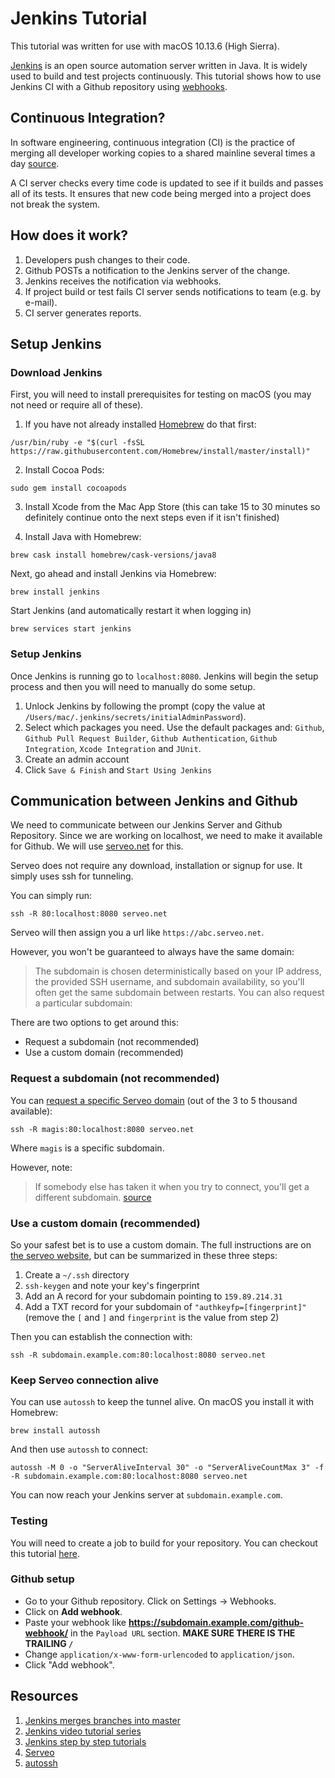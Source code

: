 # Jenkins Tutorial

This tutorial was written for use with macOS 10.13.6 (High Sierra).

[Jenkins](https://en.wikipedia.org/wiki/Jenkins_(software)) is an open source automation server written in Java. It is widely used to build and test projects continuously. This tutorial shows how to use Jenkins CI with a Github repository using [webhooks](https://en.wikipedia.org/wiki/Webhook).


## Continuous Integration?

In software engineering, continuous integration (CI) is the practice of merging all developer working copies to a shared mainline several times a day [source](https://en.wikipedia.org/wiki/Continuous_integration).

A CI server checks every time code is updated to see if it builds and passes all of its tests. It ensures that new code being merged into a project does not break the system.


## How does it work?

1. Developers push changes to their code.
2. Github POSTs a notification to the Jenkins server of the change.
3. Jenkins receives the notification via webhooks.  
4. If project build or test fails CI server sends notifications to team (e.g. by e-mail).
5. CI server generates reports.


## Setup Jenkins

### Download Jenkins

First, you will need to install prerequisites for testing on macOS (you may not need or require all of these).

1) If you have not already installed [Homebrew](https://brew.sh) do that first:

```
/usr/bin/ruby -e "$(curl -fsSL https://raw.githubusercontent.com/Homebrew/install/master/install)"
```
2) Install Cocoa Pods:

```
sudo gem install cocoapods
```

3) Install Xcode from the Mac App Store (this can take 15 to 30 minutes so definitely continue onto the next steps even if it isn't finished)

4) Install Java with Homebrew:

```
brew cask install homebrew/cask-versions/java8
```

Next, go ahead and install Jenkins via Homebrew:

```
brew install jenkins
```

Start Jenkins (and automatically restart it when logging in)

```
brew services start jenkins
```

### Setup Jenkins

Once Jenkins is running go to ```localhost:8080```. Jenkins will begin the setup process and then you will need to manually do some setup.

1) Unlock Jenkins by following the prompt (copy the value at `/Users/mac/.jenkins/secrets/initialAdminPassword`).
2) Select which packages you need. Use the default packages and: `Github`, `Github Pull Request Builder`, `Github Authentication`, `Github Integration`, `Xcode Integration` and `JUnit`.
3) Create an admin account
4) Click `Save & Finish` and `Start Using Jenkins`


## Communication between Jenkins and Github

We need to communicate between our Jenkins Server and Github Repository. Since we are working on localhost, we need to make it available for Github. We will use [serveo.net](serveo.net) for this.

Serveo does not require any download, installation or signup for use. It simply uses ssh for tunneling.

You can simply run:
```
ssh -R 80:localhost:8080 serveo.net
```

Serveo will then assign you a url like `https://abc.serveo.net`.

However, you won't be guaranteed to always have the same domain:

> The subdomain is chosen deterministically based on your IP address, the provided SSH username, and subdomain availability, so you'll often get the same subdomain between restarts. You can also request a particular subdomain:

There are two options to get around this:
- Request a subdomain (not recommended)
- Use a custom domain (recommended)

### Request a subdomain (not recommended)

You can [request a specific Serveo domain](https://security.stackexchange.com/a/184951) (out of the 3 to 5 thousand available):

```
ssh -R magis:80:localhost:8080 serveo.net
```

Where `magis` is a specific subdomain.

However, note:

> If somebody else has taken it when you try to connect, you'll get a different subdomain. [source](https://security.stackexchange.com/questions/184829/any-alternative-to-ngrok-for-constant-connection#comment362569_184951)

### Use a custom domain (recommended)

So your safest bet is to use a custom domain. The full instructions are on [the serveo website](http://serveo.net), but can be summarized in these three steps:

1) Create a `~/.ssh` directory
2) `ssh-keygen` and note your key's fingerprint
3) Add an A record for your subdomain pointing to `159.89.214.31`
4) Add a TXT record for your subdomain of `"authkeyfp=[fingerprint]"` (remove the `[` and `]` and `fingerprint` is the value from step 2)

Then you can establish the connection with:

```
ssh -R subdomain.example.com:80:localhost:8080 serveo.net
```

### Keep Serveo connection alive

You can use `autossh` to keep the tunnel alive. On macOS you install it with Homebrew:

```
brew install autossh
```

And then use `autossh` to connect:

```
autossh -M 0 -o "ServerAliveInterval 30" -o "ServerAliveCountMax 3" -f -R subdomain.example.com:80:localhost:8080 serveo.net
```

You can now reach your Jenkins server at `subdomain.example.com`.

### Testing

You will need to create a job to build for your repository. You can checkout this tutorial [here](https://medium.com/livefront/basic-continuous-integration-with-jenkins-xcode-and-github-e999673e73b4).

### Github setup

- Go to your Github repository. Click on Settings -> Webhooks.
- Click on **Add webhook**.
- Paste your webhook like **https://subdomain.example.com/github-webhook/** in the `Payload URL` section. **MAKE SURE THERE IS THE TRAILING `/`**
- Change `application/x-www-form-urlencoded` to `application/json`.
- Click "Add webhook".


## Resources

1. [Jenkins merges branches into master](https://www.cloudbees.com/blog/dont-phunk-my-stable-branch-jenkins-pre-tested-commits-stop-breaking-stable-branches )
2. [Jenkins video tutorial series](https://www.youtube.com/watch?v=1JSOGJQAhtE)
3. [Jenkins step by step tutorials](http://www.tutorialspoint.com/jenkins/index.htm)
4. [Serveo](http://serveo.net)
5. [autossh](https://www.everythingcli.org/ssh-tunnelling-for-fun-and-profit-autossh/)
